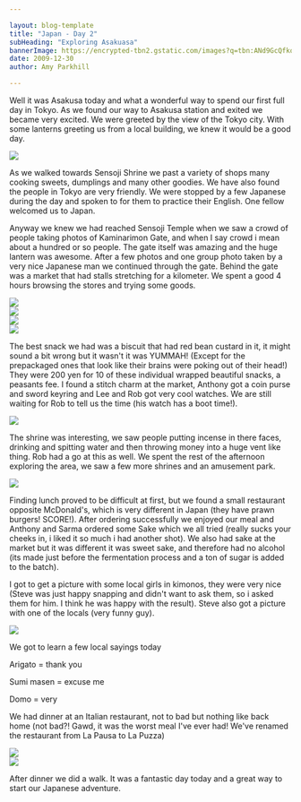 ```yaml
---

layout: blog-template
title: "Japan - Day 2"
subHeading: "Exploring Asakuasa"
bannerImage: https://encrypted-tbn2.gstatic.com/images?q=tbn:ANd9GcQfkosNw-i8kfLs6q8nnTX8JtVpH12AcGxjPbHlDfEx_kGjx1ru
date: 2009-12-30
author: Amy Parkhill

---
```

Well it was Asakusa today and what a wonderful way to spend our first full day in Tokyo. As we found our way to Asakusa station and exited we became very excited. We were greeted by the view of the Tokyo city. With some lanterns greeting us from a local building, we knew it would be a good day.

<div class="center-image"><img src="https://2.bp.blogspot.com/-d57webaS48Q/WBXORwQd-GI/AAAAAAAACU0/YHOYOGmIu9kGGkDstt2uKkwvGyC_Sdr3gCLcB/s320/img_0723.jpg" /></div>

As we walked towards Sensoji Shrine we past a variety of shops many cooking sweets, dumplings and many other goodies. We have also found the people in Tokyo are very friendly. We were stopped by a few Japanese during the day and spoken to for them to practice their English. One fellow welcomed us to Japan.

Anyway we knew we had reached Sensoji Temple when we saw a crowd of people taking photos of Kaminarimon Gate, and when I say crowd i mean about a hundred or so people. The gate itself was amazing and the huge lantern was awesome. After a few photos and one group photo taken by a very nice Japanese man we continued through the gate. Behind the gate was a market that had stalls stretching for a kilometer. We spent a good 4 hours browsing the stores and trying some goods.

<div class="center-image"><img src="https://3.bp.blogspot.com/-YwJBGdHBSWQ/WBXOSJYijZI/AAAAAAAACU4/pbU-DJVBRjMHMImYMU18rWAwDg99OMogACLcB/s320/img_0728.jpg" /></div>
<div class="center-image"><img src="https://4.bp.blogspot.com/-UcdIjAgXivU/WBXOuOMK8fI/AAAAAAAACU8/iJ-xExe1DPcmfdz2Qduu1dkcP4Ga-8ISwCLcB/s320/img_0734.jpg" /></div>
<div class="center-image"><img src="https://1.bp.blogspot.com/-APqdfgxSt6w/WBXOuR9_i6I/AAAAAAAACVA/4cRMz42ySmoRu9I0qgI877XAiOori_RJwCLcB/s320/img_0735.jpg" /></div>
<div class="center-image"><img src="https://2.bp.blogspot.com/-M_jgxnY95sk/WBXOvBw9RII/AAAAAAAACVI/GUqFkKZQcGo7KthcCKiKWUMKOvU2pUJAACLcB/s320/img_0741.jpg" /></div>

The best snack we had was a biscuit that had red bean custard in it, it might sound a bit wrong but it wasn't it was YUMMAH! (Except for the prepackaged ones that look like their brains were poking out of their head!) They were 200 yen for 10 of these individual wrapped beautiful snacks, a peasants fee. I found a stitch charm at the market, Anthony got a coin purse and sword keyring and Lee and Rob got very cool watches. We are still waiting for Rob to tell us the time (his watch has a boot time!).

<div class="center-image"><img src="https://4.bp.blogspot.com/-8RcHpUbyRCo/WBXOuIj9YzI/AAAAAAAACVE/-oU5ehpePZYdokl6Gts2CUt2pK7O04J_wCLcB/s320/img_0737.jpg" /></div>

The shrine was interesting, we saw people putting incense in there faces, drinking and spitting water and then throwing money into a huge vent like thing. Rob had a go at this as well. We spent the rest of the afternoon exploring the area, we saw a few more shrines and an amusement park.

<div class="center-image"><img src="https://3.bp.blogspot.com/-lju5rAz78cA/WBXPTIjHzXI/AAAAAAAACVU/Wl2CIIBeJiA1o1YCqHo-ZEJIxsK1kouwwCLcB/s320/img_0796.jpg" /></div>

Finding lunch proved to be difficult at first, but we found a small restaurant opposite McDonald's, which is very different in Japan (they have prawn burgers! SCORE!). After ordering successfully we enjoyed our meal and Anthony and Sarma ordered some Sake which we all tried (really sucks your cheeks in, i liked it so much i had another shot). We also had sake at the market but it was different it was sweet sake, and therefore had no alcohol (its made just before the fermentation process and a ton of sugar is added to the batch).

I got to get a picture with some local girls in kimonos, they were very nice (Steve was just happy snapping and didn't want to ask them, so i asked them for him. I think he was happy with the result). Steve also got a picture with one of the locals (very funny guy).

<div class="center-image"><img src="https://1.bp.blogspot.com/-JqNE70nHr8k/WBXPTc3k__I/AAAAAAAACVY/JgLj6T1Nq1k7hRiO5zGkQp7LCOU_MVJNACLcB/s320/img_0860.jpg" /></div>

We got to learn a few local sayings today

Arigato = thank you

Sumi masen = excuse me

Domo = very

We had dinner at an Italian restaurant, not to bad but nothing like back home (not bad?! Gawd, it was the worst meal I've ever had! We've renamed the restaurant from La Pausa to La Puzza)

<div class="center-image"><img src="https://1.bp.blogspot.com/-cvj3AkpB-dM/WBXREPZ72LI/AAAAAAAACVw/_q7xxQJHzFcLeF1CGGzhA-WXCOeeup85wCLcB/s320/PC300165.JPG" /></div>
<div class="center-image"><img src="https://3.bp.blogspot.com/-oF1XVj8MzUk/WBXRED2U0fI/AAAAAAAACV0/3HN76VwylDooHqkvPbzK7Kc8oYIy_i1RACLcB/s320/PC300167.JPG" /></div>

After dinner we did a walk. It was a fantastic day today and a great way to start our Japanese adventure.